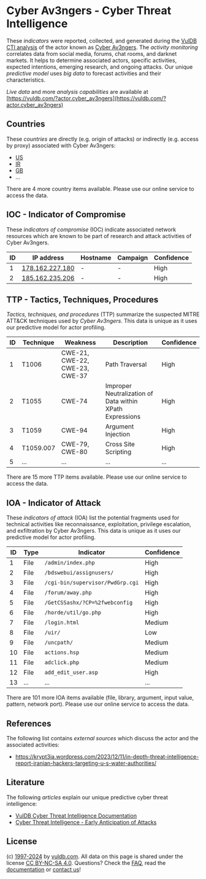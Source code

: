 # Cyber Av3ngers - Cyber Threat Intelligence

These _indicators_ were reported, collected, and generated during the [VulDB CTI analysis](https://vuldb.com/?kb.cti) of the actor known as [Cyber Av3ngers](https://vuldb.com/?actor.cyber_av3ngers). The _activity monitoring_ correlates data from social media, forums, chat rooms, and darknet markets. It helps to determine associated actors, specific activities, expected intentions, emerging research, and ongoing attacks. Our unique _predictive model_ uses _big data_ to forecast activities and their characteristics.

_Live data_ and more _analysis capabilities_ are available at [https://vuldb.com/?actor.cyber_av3ngers](https://vuldb.com/?actor.cyber_av3ngers)

## Countries

These _countries_ are directly (e.g. origin of attacks) or indirectly (e.g. access by proxy) associated with Cyber Av3ngers:

* [US](https://vuldb.com/?country.us)
* [IR](https://vuldb.com/?country.ir)
* [GB](https://vuldb.com/?country.gb)
* ...

There are 4 more country items available. Please use our online service to access the data.

## IOC - Indicator of Compromise

These _indicators of compromise_ (IOC) indicate associated network resources which are known to be part of research and attack activities of Cyber Av3ngers.

ID | IP address | Hostname | Campaign | Confidence
-- | ---------- | -------- | -------- | ----------
1 | [178.162.227.180](https://vuldb.com/?ip.178.162.227.180) | - | - | High
2 | [185.162.235.206](https://vuldb.com/?ip.185.162.235.206) | - | - | High

## TTP - Tactics, Techniques, Procedures

_Tactics, techniques, and procedures_ (TTP) summarize the suspected MITRE ATT&CK techniques used by _Cyber Av3ngers_. This data is unique as it uses our predictive model for actor profiling.

ID | Technique | Weakness | Description | Confidence
-- | --------- | -------- | ----------- | ----------
1 | T1006 | CWE-21, CWE-22, CWE-23, CWE-37 | Path Traversal | High
2 | T1055 | CWE-74 | Improper Neutralization of Data within XPath Expressions | High
3 | T1059 | CWE-94 | Argument Injection | High
4 | T1059.007 | CWE-79, CWE-80 | Cross Site Scripting | High
5 | ... | ... | ... | ...

There are 15 more TTP items available. Please use our online service to access the data.

## IOA - Indicator of Attack

These _indicators of attack_ (IOA) list the potential fragments used for technical activities like reconnaissance, exploitation, privilege escalation, and exfiltration by Cyber Av3ngers. This data is unique as it uses our predictive model for actor profiling.

ID | Type | Indicator | Confidence
-- | ---- | --------- | ----------
1 | File | `/admin/index.php` | High
2 | File | `/bdswebui/assignusers/` | High
3 | File | `/cgi-bin/supervisor/PwdGrp.cgi` | High
4 | File | `/forum/away.php` | High
5 | File | `/GetCSSashx/?CP=%2fwebconfig` | High
6 | File | `/horde/util/go.php` | High
7 | File | `/login.html` | Medium
8 | File | `/uir/` | Low
9 | File | `/uncpath/` | Medium
10 | File | `actions.hsp` | Medium
11 | File | `adclick.php` | Medium
12 | File | `add_edit_user.asp` | High
13 | ... | ... | ...

There are 101 more IOA items available (file, library, argument, input value, pattern, network port). Please use our online service to access the data.

## References

The following list contains _external sources_ which discuss the actor and the associated activities:

* https://krypt3ia.wordpress.com/2023/12/11/in-depth-threat-intelligence-report-iranian-hackers-targeting-u-s-water-authorities/

## Literature

The following _articles_ explain our unique predictive cyber threat intelligence:

* [VulDB Cyber Threat Intelligence Documentation](https://vuldb.com/?kb.cti)
* [Cyber Threat Intelligence - Early Anticipation of Attacks](https://www.scip.ch/en/?labs.20201022)

## License

(c) [1997-2024](https://vuldb.com/?kb.changelog) by [vuldb.com](https://vuldb.com/?kb.about). All data on this page is shared under the license [CC BY-NC-SA 4.0](https://creativecommons.org/licenses/by-nc-sa/4.0/). Questions? Check the [FAQ](https://vuldb.com/?kb.faq), read the [documentation](https://vuldb.com/?kb) or [contact us](https://vuldb.com/?contact)!
